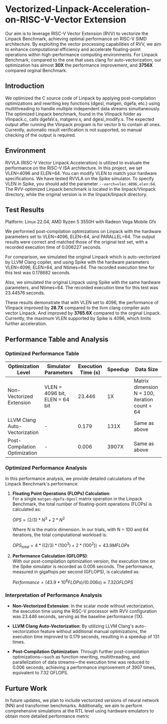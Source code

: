 # Vectorized-Linpack-Acceleration-on-RISC-V-Vector Extension
Our aim is to leverage RISC-V Vector Extension (RVV) to vectorize the Linpack Benchmark, achieving optimal performance on RISC-V SIMD architecture. By exploiting the vector processing capabilities of RVV, we aim to enhance computational efficiency and accelerate floating-point operations within high-performance computing environments.
For Linpack Benchmark, compared to the one that uses clang for auto-vectorization, our optimization has almost **30X** the performance improvement, and **3756X** compared orginal Benchmark.

## Introduction
We optimized the C source code of Linpack by applying post-compilation optimizations and rewriting key functions (dgesl, matgen, dgefa, etc.) using multithreading to handle multiple independent data streams simultaneously. The optimized Linpack benchmark, found in the Vlinpack folder as Vlinpack.c, calls dgefaV.s, matgenv.s, and dgesl_modify.s. The expected output after running the Vlinpack program is for vector b to contain all ones. Currently, automatic result verification is not supported, so manual checking of the output is required.


## Environment
RVVLA (RISC-V Vector Linpack Acceleration) is utilized to evaluate the performance on the RISC-V ISA architecture. In this project, we set VLEN=4096 and ELEN=64. You can modify VLEN to match your hardware specifications. We have tested RVVLA on the Spike simulator. To specify VLEN in Spike, you should add the parameter `--varch=vlen:4096,elen:64`. The RVV-optimized Linpack benchmark is located in the linpack/Vlinpack directory, while the original version is in the linpack/linpack directory.

## Test Results
Platform: Linux 22.04, AMD Ryzen 5 3550H with Radeon Vega Mobile Gfx

We performed post-compilation optimizations on Linpack with the hardware parameters set to VLEN=4096, ELEN=64, and PARALLEL=64. The output results were correct and matched those of the original test set, with a recorded execution time of 0.006227 seconds.

For comparison, we simulated the original Linpack which is auto-vectorized by LLVM Clang copiler, and using Spike with the hardware parameters VLEN=4096, ELEN=64, and Ntimes=64. The recorded execution time for this test was 0.178682 seconds.

Also, we simulated the original Linpack using Spike with the same hardware parameters, and Ntimes=64. The recorded execution time for this test was 23.44576 seconds.


These results demonstrate that with VLEN set to 4096, the performance of Vlinpack improved by **28.7X** compared to the llvm clang compiler auto vector Linpack. And improved by **3765.6X** compared to the orginal Linpack. Currently, the maximum VLEN supported by Spike is 4096, which limits further acceleration.

## Performance Table and Analysis

### Optimized Performance Table

| Optimization Level        | Simulator Parameters            | Execution Time (s) | Speedup | Data Size                                  |
|---------------------------|---------------------------------|--------------------|---------|---------------------------------------------|
| Non-Vectorized Extension  | VLEN = 4096 bit, ELEN = 64 bit  | 23.446             | 1X      | Matrix dimension N = 100, iteration count = 64 |
| LLVM Clang Auto-Vectorization | -                          | 0.179              | 131X    | Same as above                              |
| Post-Compilation Optimization | -                          | 0.006              | 3907X   | Same as above                              |

### Optimized Performance Analysis

In this performance analysis, we provide detailed calculations of the Linpack Benchmark's performance:

1. **Floating Point Operations (FLOPs) Calculation**:  
   For a single `matgen-dgefa-dgesl` matrix operation in the Linpack Benchmark, the total number of floating-point operations (FLOPs) is calculated as:

   $OPS = (2/3) * N^3 + 2 * N^2$

   Where N is the matrix dimension. In our trials, with N = 100 and 64 iterations, the total computational workload is:

   $OPS_{total} = 4 * ((2/3) * (100^3) + 2 * (100^2)) = 43.9 MFLOPs$

2. **Performance Calculation (GFLOPS)**:  
   With our post-compilation optimization version, the execution time on the Spike simulator is recorded as 0.006 seconds. The performance, measured in gigaflops per second (GFLOPS), is calculated as:

   $Performance = (43.9 * 10^6 FLOPs) / (0.006 s) ≈ 7.32 GFLOPS$

### Interpretation of Performance Analysis

- **Non-Vectorized Extension**: In the scalar mode without vectorization, the execution time using the RISC-V processor with RVV configuration was 23.446 seconds, serving as the baseline performance (1X).

- **LLVM Clang Auto-Vectorization**: By utilizing LLVM Clang's auto-vectorization feature without additional manual optimizations, the execution time improved to 0.179 seconds, resulting in a speedup of 131 times.

- **Post-Compilation Optimization**: Through further post-compilation optimizations—such as function rewriting, multithreading, and parallelization of data streams—the execution time was reduced to 0.006 seconds, achieving a performance improvement of 3907 times, equivalent to 7.32 GFLOPS.

## Furture Work
In future updates, we plan to include vectorized versions of neural network (NN) and transformer benchmarks. Additionally, we aim to perform comprehensive simulations at the RTL level using hardware emulators to obtain more detailed performance metric
